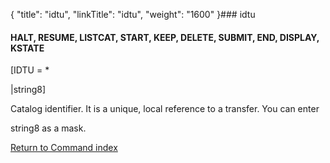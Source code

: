 {
    "title": "idtu",
    "linkTitle": "idtu",
    "weight": "1600"
}### <span id="idtu"></span>idtu

#### HALT, RESUME, LISTCAT, START, KEEP, DELETE, SUBMIT, END, DISPLAY, KSTATE

\[IDTU = \*
|string8\]

Catalog identifier. It is a unique, local reference to a transfer. You can enter
string8 as a mask.

[Return to Command index](../)

 
